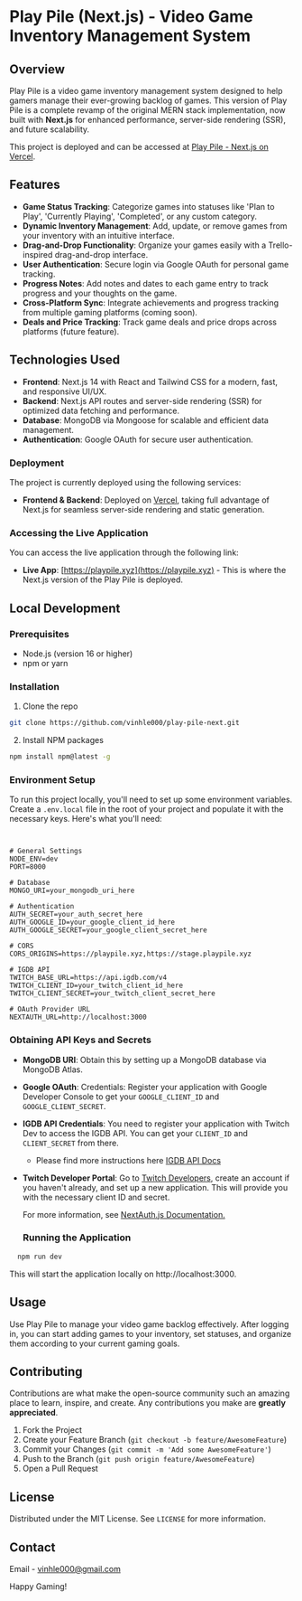 # Play Pile (Next.js) - Video Game Inventory Management System

## Overview
Play Pile is a video game inventory management system designed to help gamers manage their ever-growing backlog of games. This version of Play Pile is a complete revamp of the original MERN stack implementation, now built with **Next.js** for enhanced performance, server-side rendering (SSR), and future scalability.

This project is deployed and can be accessed at [Play Pile - Next.js on Vercel](https://playpile.xyz).

<!-- ![PlayPile_v2_demo](https://github.com/your-username/play-pile-next/assets/your-image-link) -->

## Features
- **Game Status Tracking**: Categorize games into statuses like 'Plan to Play', 'Currently Playing', 'Completed', or any custom category.
- **Dynamic Inventory Management**: Add, update, or remove games from your inventory with an intuitive interface.
- **Drag-and-Drop Functionality**: Organize your games easily with a Trello-inspired drag-and-drop interface.
- **User Authentication**: Secure login via Google OAuth for personal game tracking.
- **Progress Notes**: Add notes and dates to each game entry to track progress and your thoughts on the game.
- **Cross-Platform Sync**: Integrate achievements and progress tracking from multiple gaming platforms (coming soon).
- **Deals and Price Tracking**: Track game deals and price drops across platforms (future feature).

## Technologies Used
- **Frontend**: Next.js 14 with React and Tailwind CSS for a modern, fast, and responsive UI/UX.
- **Backend**: Next.js API routes and server-side rendering (SSR) for optimized data fetching and performance.
- **Database**: MongoDB via Mongoose for scalable and efficient data management.
- **Authentication**: Google OAuth for secure user authentication.
<!-- - **State Management**: React Context API and SWR for efficient global state and data management. -->

### Deployment
The project is currently deployed using the following services:

- **Frontend & Backend**: Deployed on [Vercel](https://vercel.com/), taking full advantage of Next.js for seamless server-side rendering and static generation.

### Accessing the Live Application
You can access the live application through the following link:

- **Live App**: [https://playpile.xyz](https://playpile.xyz) - This is where the Next.js version of the Play Pile is deployed.

## Local Development

### Prerequisites
- Node.js (version 16 or higher)
- npm or yarn

### Installation
1. Clone the repo
```sh
git clone https://github.com/vinhle000/play-pile-next.git
```
2. Install NPM packages
```sh
npm install npm@latest -g
```

### Environment Setup
To run this project locally, you'll need to set up some environment variables. Create a `.env.local` file in the root of your project and populate it with the necessary keys. Here's what you'll need:

```plaintext


# General Settings
NODE_ENV=dev
PORT=8000

# Database
MONGO_URI=your_mongodb_uri_here

# Authentication
AUTH_SECRET=your_auth_secret_here
AUTH_GOOGLE_ID=your_google_client_id_here
AUTH_GOOGLE_SECRET=your_google_client_secret_here

# CORS
CORS_ORIGINS=https://playpile.xyz,https://stage.playpile.xyz

# IGDB API
TWITCH_BASE_URL=https://api.igdb.com/v4
TWITCH_CLIENT_ID=your_twitch_client_id_here
TWITCH_CLIENT_SECRET=your_twitch_client_secret_here

# OAuth Provider URL
NEXTAUTH_URL=http://localhost:3000
```

### Obtaining API Keys and Secrets

- **MongoDB URI**: Obtain this by setting up a MongoDB database via MongoDB Atlas.
- **Google OAuth**: Credentials: Register your application with Google Developer Console to get your `GOOGLE_CLIENT_ID` and `GOOGLE_CLIENT_SECRET`.
- **IGDB API Credentials**: You need to register your application with Twitch Dev to access the IGDB API. You can get your `CLIENT_ID` and `CLIENT_SECRET` from there.
  - Please find more instructions here [IGDB API Docs](https://api-docs.igdb.com/#getting-started)
- **Twitch Developer Portal**: Go to [Twitch Developers](https://dev.twitch.tv/console/apps), create an account if you haven't already, and set up a new application. This will provide you with the necessary client ID and secret.


  For more information, see [NextAuth.js Documentation.](https://playpile.xyz)

  ### Running the Application
```sh
  npm run dev
```

This will start the application locally on http://localhost:3000.

## Usage
Use Play Pile to manage your video game backlog effectively. After logging in, you can start adding games to your inventory, set statuses, and organize them according to your current gaming goals.

## Contributing
Contributions are what make the open-source community such an amazing place to learn, inspire, and create. Any contributions you make are **greatly appreciated**.

1. Fork the Project
2. Create your Feature Branch (`git checkout -b feature/AwesomeFeature`)
3. Commit your Changes (`git commit -m 'Add some AwesomeFeature'`)
4. Push to the Branch (`git push origin feature/AwesomeFeature`)
5. Open a Pull Request

## License
Distributed under the MIT License. See `LICENSE` for more information.

## Contact
Email - vinhle000@gmail.com

Happy Gaming!
